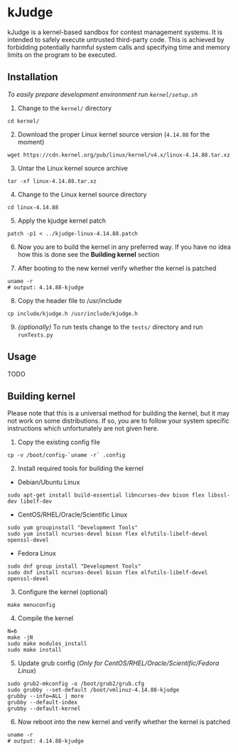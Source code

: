 # kJudge

kJudge is a kernel-based sandbox for contest management systems. It is intended to safely execute untrusted third-party code. This is achieved by forbidding potentially harmful system calls and specifying time and memory limits on the program to be executed.

## Installation
*To easily prepare development environment run `kernel/setup.sh`*

1. Change to the `kernel/` directory

```
cd kernel/
```

2. Download the proper Linux kernel source version (`4.14.88` for the moment)

```
wget https://cdn.kernel.org/pub/linux/kernel/v4.x/linux-4.14.88.tar.xz
```

3. Untar the Linux kernel source archive

```
tar -xf linux-4.14.88.tar.xz
```

4. Change to the Linux kernel source directory

```
cd linux-4.14.88
```

5. Apply the kjudge kernel patch

```
patch -p1 < ../kjudge-linux-4.14.88.patch
```

6. Now you are to build the kernel in any preferred way. If you have no idea how this is done see the **Building kernel** section

7. After booting to the new kernel verify whether the kernel is patched

```
uname -r
# output: 4.14.88-kjudge
```

8. Copy the header file to /usr/include
```
cp include/kjudge.h /usr/include/kjudge.h
```

9. *(optionally)* To run tests change to the `tests/` directory and run `runTests.py`

## Usage
TODO

## Building kernel
Please note that this is a universal method for building the kernel, but it may not work on some distributions. If so, you are to follow your system specific instructions which unfortunately are not given here.


1. Copy the existing config file
```
cp -v /boot/config-`uname -r` .config
```

2. Install required tools for building the kernel
- Debian/Ubuntu Linux

```
sudo apt-get install build-essential libncurses-dev bison flex libssl-dev libelf-dev
```

- CentOS/RHEL/Oracle/Scientific Linux

```
sudo yum groupinstall "Development Tools"
sudo yum install ncurses-devel bison flex elfutils-libelf-devel openssl-devel
```

- Fedora Linux

```
sudo dnf group install "Development Tools"
sudo dnf install ncurses-devel bison flex elfutils-libelf-devel openssl-devel
```

3. Configure the kernel (optional)

```
make menuconfig
```

4. Compile the kernel

```
N=6
make -jN
sudo make modules_install
sudo make install
```

5. Update grub config (*Only for CentOS/RHEL/Oracle/Scientific/Fedora Linux*)
```
sudo grub2-mkconfig -o /boot/grub2/grub.cfg
sudo grubby --set-default /boot/vmlinuz-4.14.88-kjudge
grubby --info=ALL | more
grubby --default-index
grubby --default-kernel
```

6. Now reboot into the new kernel and verify whether the kernel is patched
```
uname -r
# output: 4.14.88-kjudge
```
